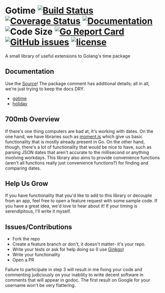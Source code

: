 # Gotime [![Build Status](https://travis-ci.org/onwsk8r/gotime.svg?branch=master)](https://travis-ci.org/onwsk8r/gotime) [![Coverage Status](https://coveralls.io/repos/github/onwsk8r/gotime/badge.svg?branch=master)](https://coveralls.io/github/onwsk8r/gotime?branch=master) [![Documentation](https://godoc.org/github.com/onwsk8r/gotime?status.svg)](http://godoc.org/github.com/onwsk8r/gotime) ![Code Size](https://img.shields.io/github/languages/code-size/onwsk8r/gotime.svg) [![Go Report Card](https://goreportcard.com/badge/github.com/onwsk8r/gotime)](https://goreportcard.com/report/github.com/onwsk8r/gotime) [![GitHub issues](https://img.shields.io/github/issues/onwsk8r/gotime.svg)](https://github.com/onwsk8r/gotime/issues) [![license](https://img.shields.io/github/license/onwsk8r/gotime.svg?maxAge=2592000)](https://github.com/onwsk8r/gotime/LICENSE)

A small library of useful extensions to Golang's time package

## Documentation

Use the [Source](https://godoc.org/github.com/onwsk8r/gotime)! The package comment has additional details; all in all, we're just trying to keep the docs DRY.

- [gotime](https://godoc.org/github.com/onwsk8r/gotime)
- [holiday](https://godoc.org/github.com/onwsk8r/gotime/holiday)

## 700mb Overview

If there's one thing computers are bad at, it's working with dates. On the one hand, we have libraries such as [moment.js](https://momentjs.com/) which give us basic functionality that is mostly already present in Go. On the other hand, though, there's a lot of functionality that would be nice to have, such as parsing JSON dates that aren't accurate to the millisecond or anything involving workdays. This library also aims to provide convenience functions (aren't all functions really just convenience functions?) for finding and comparing dates.

## Help Us Grow

If you have functionality that you'd like to add to this library or decouple from an app, feel free to open a feature request with some sample code. If you have a great idea, we'd love to hear about it! If your timing is serendipitous, I'll write it myself.

## Issues/Contributions

- Fork the repo
- Create a feature branch or don't, it doesn't matter- it's your repo.
- Write your tests or ask for help doing so (I use [Ginkgo](https://onsi.github.io/ginkgo/))
- Write your functionality
- Open a PR

Failure to participate in step 3 will result in me fixing your code and commenting judiciously on your inability to write decent software in comments that will appear in godoc. The first result on Google for your username won't be very flattering.
